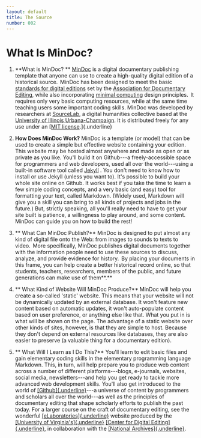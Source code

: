 ```yaml
---
layout: default
title: The Source
number: 002
---
```


# What Is MinDoc?

<!-- -->

1.   **What is MinDoc? ** [MinDoc](https://github.com/TonLeon/mindoc) is
    a digital documentary publishing template that anyone can use to
    create a high-quality digital edition of a historical source. 
    MinDoc has been designed to meet the basic [standards for digital
    editions](https://www.documentaryediting.org/wordpress/?page_id=508)
    set by the [Association for Documentary
    Editing](https://www.documentaryediting.org/wordpress/), while also
    incorporating [minimal
    computing](http://digitalhumanities.org/dhq/vol/16/2/000646/000646.html)
    design principles.  It requires only very basic computing resources,
    while at the same time teaching users some important coding skills.
    MinDoc was developed by researchers at
    [SourceLab](https://experts.illinois.edu/en/activities/sourcelab-journal),
    a digital humanities collective based at the [University of Illinois
    Urbana-Champaign](https://illinois.edu/). It is distributed freely
    for any use under an [[MIT
    license](https://opensource.org/license/MIT/).]{.underline} 

<!-- -->

2.   **How Does MinDoc Work?** MinDoc is a template (or model) that can
    be used to create a simple but effective website containing your
    edition. This website may be hosted almost anywhere and made as open
    or as private as you like. You'll build it on Github---a
    freely-accessible space for programmers and web developers, used all
    over the world---using a built-in software tool called
    [Jekyll](https://jekyllrb.com/) . You don't need to know how to
    install or use Jekyll (unless you want to). It's possible to build
    your whole site online on Github.  It works best if you take the
    time to learn a few simple coding concepts, and a very basic (and
    easy) tool for formatting your text, called Markdown. (Widely used,
    Markdown will give you a skill you can bring to all kinds of
    projects and jobs in the future.) But, strictly speaking, all you'll
    really need to have to get your site built is patience, a
    willingness to play around, and some content. MinDoc can guide you
    on how to build the rest! 

<!-- -->

3.  ** What Can MinDoc Publish?** MinDoc is designed to put almost any
    kind of digital file onto the Web: from images to sounds to texts to
    video.  More specifically, MinDoc publishes digital documents
    together with the information people need to use these sources to
    discuss, analyze, and provide evidence for history.  By placing your
    documents in this frame, you can help create a better historical
    record online, so that students, teachers, researchers, members of
    the public, and future generations can make use of them**.** 

<!-- -->

4.  ** What Kind of Website Will MinDoc Produce?** MinDoc will help you
    create a so-called 'static' website.  This means that your website
    will not be dynamically updated by an external database. It won't
    feature new content based on automatic updates, it won't
    auto-populate content based on user preference, or anything else
    like that.  What you put in is what will be shown on the page.  The
    advantage of a static website over other kinds of sites, however, is
    that they are simple to host.  Because they don't depend on external
    resources like databases, they are also easier to preserve (a
    valuable thing for a documentary edition). 

<!-- -->

5.  ** What Will I Learn as I Do This?** You'll learn to edit basic
    files and gain elementary coding skills in the elementary
    programming language Markdown. This, in turn, will help prepare you
    to produce web content across a number of different
    platforms---blogs, e-journals, websites, social media,
    newsletters---and help you get ready to tackle more advanced web
    development skills.  You'll also get introduced to the world of
    [[Github]{.underline}](https://github.com/)---a universe of content
    by programmers and scholars all over the world---as well as the
    principles of documentary editing that shape scholarly efforts to
    publish the past today.  For a larger course on the craft of
    documentary editing, see the wonderful
    [[eLaboratories]{.underline}](https://elaboratories.org/) website
    produced by the [[University of
    Virginia's]{.underline}](https://www.virginia.edu/) [[Center for
    Digital Editing]{.underline}](https://centerfordigitalediting.org/),
    in collaboration with the [[National
    Archives]{.underline}](https://www.archives.gov/). 




